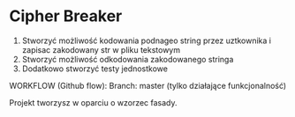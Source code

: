 # Cipher Breaker

1. Stworzyć możliwość kodowania podnageo string przez uztkownika i zapisac zakodowany str w pliku tekstowym
2. Stworzyć możliwość odkodowania zakodowanego stringa
3. Dodatkowo stworzyć testy jednostkowe



WORKFLOW (Github flow):
Branch: master (tylko działające funkcjonalność)



Projekt tworzysz w oparciu o wzorzec fasady.